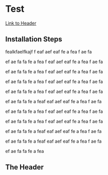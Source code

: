 # Test


[Link to Header](#the-header)
## Installation Steps
fealkfaelfkajf
f
eaf
aef
eaf
fe
a
fea
f
ae
fa

ef
ae
fa
fa
fe
a
fea
f
eaf
aef
eaf
fe
a
fea
f
ae
fa

ef
ae
fa
fa
fe
a
fea
f
eaf
aef
eaf
fe
a
fea
f
ae
fa

ef
ae
fa
fa
fe
a
fea
f
eaf
aef
eaf
fe
a
fea
f
ae
fa

ef
ae
fa
fa
fe
a
fea
f
eaf
aef
eaf
fe
a
fea
f
ae
fa

ef
ae
fa
fa
fe
a
feaf
eaf
aef
eaf
fe
a
fea
f
ae
fa

ef
ae
fa
fa
fe
a
fea
f
eaf
aef
eaf
fe
a
fea
f
ae
fa

ef
ae
fa
fa
fe
a
fea
f
eaf
aef
eaf
fe
a
fea
f
ae
fa

ef
ae
fa
fa
fe
a
feaf
eaf
aef
eaf
fe
a
fea
f
ae
fa

ef
ae
fa
fa
fe
a
feaf
eaf
aef
eaf
fe
a
fea
f
ae
fa

ef
ae
fa
fa
fe
a
fea

## The Header
